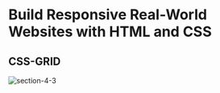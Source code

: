 # Build Responsive Real-World Websites with HTML and CSS
## CSS-GRID
![section-4-3](https://user-images.githubusercontent.com/100860879/209337127-ffe00135-6818-4783-8b17-d4c3d6581f5c.png)
